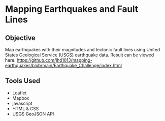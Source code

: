# Mapping Earthquakes and Fault Lines
## Objective
Map earthquakes with their magnitudes and tectonic fault lines using United States Geological Service (USGS) earthquake data. Result can be viewed here: https://github.com/jhd1013/mapping-earthquakes/blob/main/Earthquake_Challenge/index.html

## Tools Used
* Leaflet
* Mapbox
* javascript
* HTML & CSS
* USGS GeoJSON API
